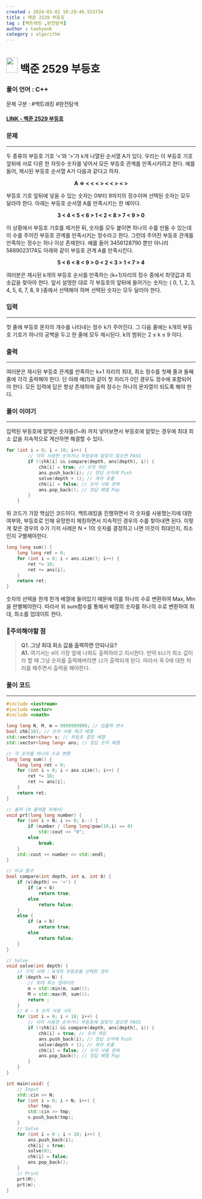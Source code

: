 ```yaml
---
created : 2024-03-01 10:29:46.553734
title : 백준 2529 부등호
tag : [백트래킹 ,완전탐색]
author : taehyeok
category : algorithm
---
```

# <img src="https://d2gd6pc034wcta.cloudfront.net/tier/10.svg" width="30" height="40"> 백준 2529 부등호


### 풀이 언어 : C++

문제 구분 : #백트래킹 #완전탐색
#### [LINK - 백준 2529 부등호](https://www.acmicpc.net/problem/2529)

### 문제

<hr>


두 종류의 부등호 기호 ‘<’와 ‘>’가 k개 나열된 순서열 A가 있다. 우리는 이 부등호 기호 앞뒤에 서로 다른 한 자릿수 숫자를 넣어서 모든 부등호 관계를 만족시키려고 한다. 예를 들어, 제시된 부등호 순서열 A가 다음과 같다고 하자. 

<center>

**A ⇒ < < < > < < > < >** </center>  
  
부등호 기호 앞뒤에 넣을 수 있는 숫자는 0부터 9까지의 정수이며 선택된 숫자는 모두 달라야 한다. 아래는 부등호 순서열 A를 만족시키는 한 예이다. 

<center>

**3 < 4 < 5 < 6 > 1 < 2 < 8 > 7 < 9 > 0** </center>  

이 상황에서 부등호 기호를 제거한 뒤, 숫자를 모두 붙이면 하나의 수를 만들 수 있는데 이 수를 주어진 부등호 관계를 만족시키는 정수라고 한다. 그런데 주어진 부등호 관계를 만족하는 정수는 하나 이상 존재한다. 예를 들어 3456128790 뿐만 아니라 5689023174도 아래와 같이 부등호 관계 A를 만족시킨다. 

<center>

**5 < 6 < 8 < 9 > 0 < 2 < 3 > 1 < 7 > 4** </center>  

여러분은 제시된 k개의 부등호 순서를 만족하는 (k+1)자리의 정수 중에서 최댓값과 최솟값을 찾아야 한다. 앞서 설명한 대로 각 부등호의 앞뒤에 들어가는 숫자는 { 0, 1, 2, 3, 4, 5, 6, 7, 8, 9 }중에서 선택해야 하며 선택된 숫자는 모두 달라야 한다. 

### 입력

<hr>


첫 줄에 부등호 문자의 개수를 나타내는 정수 k가 주어진다. 그 다음 줄에는 k개의 부등호 기호가 하나의 공백을 두고 한 줄에 모두 제시된다. k의 범위는 2 ≤ k ≤ 9 이다.

### 출력

<hr>


여러분은 제시된 부등호 관계를 만족하는 k+1 자리의 최대, 최소 정수를 첫째 줄과 둘째 줄에 각각 출력해야 한다. 단 아래 예(1)과 같이 첫 자리가 0인 경우도 정수에 포함되어야 한다. 모든 입력에 답은 항상 존재하며 출력 정수는 하나의 문자열이 되도록 해야 한다.
### 풀이 이야기

<hr>


입력된 부등호에 알맞은 숫자들(1~9) 까지 넣어보면서 부등호에 알맞는 경우에 최대 최소 값을 지속적으로 계산하면 해결할 수 있다.
``` c++
for (int i = 0; i < 10; i++) {
        // 이미 사용한 숫자거나 부등호에 알맞지 않으면 PASS
        if (!chk[i] && compare(depth, ans[depth], i)) {
            chk[i] = true; // 숫자 체킹
            ans.push_back(i); // 정답 숫자에 Push
            solve(depth + 1); // 재귀 호출
            chk[i] = false; // 숫자 사용 원복
            ans.pop_back(); // 정답 배열 Pop
        }
    }
```
위 코드가 가장 핵심인 코드이다. 백트래킹을 진행하면서 각 숫자를 사용했는지에 대한 여부와, 부등호로 인해 유망한지 체킹하면서 지속적인 경우의 수를 찾아내면 된다. 이렇게 찾은 경우의 수가 기저 사례은 N + 1의 숫자를 결정하고 나면 이것이 최대인지, 최소인지 구별해야한다.

```c++
long long sum() {
    long long ret = 0;
    for (int i = 0; i < ans.size(); i++) {
        ret *= 10;
        ret += ans[i];
    }
    return ret;
}
```

숫자의 선택을 한개 한개 배열에 들어있기 때문에 이를 하나의 수로 변환하여 Max, Min을 판별해야한다. 따라서 위 sum함수를 통해서 배열의 숫자를 하나의 수로 변환하여 최대, 최소를 업데이트 한다.

### 🚨주의해야할 점
>**Q1. 그냥 최대 최소 값을 출력하면 안되나요?**  
>**A1.** 여기서는 `0`이 가장 앞에 나와도 출력하라고 지시한다. 만약 `012`가 최소 값이라 할 때 그냥 숫자를 출력해버리면 `12`가 출력되게 된다. 따라서 꼭 0에 대한 처리를 해주면서 출력을 해야한다.


### 풀이 코드

<hr>


``` c++
#include <iostream>
#include <vector>
#include <cmath>

long long N, M, m = 9999999999; // 입출력 변수
bool chk[10]; // 숫자 사용 체크 배열
std::vector<char> v; // 부등호 결정 배열
std::vector<long long> ans; // 정답 숫자 배열

// 각 숫자를 하나의 수로 변환
long long sum() {
    long long ret = 0;
    for (int i = 0; i < ans.size(); i++) {
        ret *= 10;
        ret += ans[i];
    }
    return ret;
}

// 출력 (0 출력을 위해서)
void prt(long long number) {
    for (int i = N; i >= 0; i--) {
        if (number / (long long)pow(10,i) == 0)
            std::cout << "0";
        else
            break;
    }
    std::cout << number << std::endl;
}

// 비교 함수
bool compare(int depth, int a, int b) {
    if (v[depth] == '<') {
        if (a < b)
            return true;
        else
            return false;
    }
    else {
        if (a > b)
            return true;
        else
            return false;
    }
}

// Solve
void solve(int depth) {
    // 기저 사례 : N개의 부등호를 선택한 경우
    if (depth == N) {
        // 최대 최소 업데이트
        m = std::min(m, sum());
        M = std::max(M, sum());
        return ;
    }
    // 0 ~ 9 숫자 사용 시도
    for (int i = 0; i < 10; i++) {
        // 이미 사용한 숫자거나 부등호에 알맞지 않으면 PASS
        if (!chk[i] && compare(depth, ans[depth], i)) {
            chk[i] = true; // 숫자 체킹
            ans.push_back(i); // 정답 숫자에 Push
            solve(depth + 1); // 재귀 호출
            chk[i] = false; // 숫자 사용 원복
            ans.pop_back(); // 정답 배열 Pop
        }
    }
}

int main(void) {
    // Input
    std::cin >> N;
    for (int i = 0; i < N; i++) {
        char tmp;
        std::cin >> tmp;
        v.push_back(tmp);
    }
    // Solve
    for (int i = 0 ; i < 10; i++) {
        ans.push_back(i);
        chk[i] = true;
        solve(0);
        chk[i] = false;
        ans.pop_back();
    }
    // Print
    prt(M);
    prt(m);
}
```

